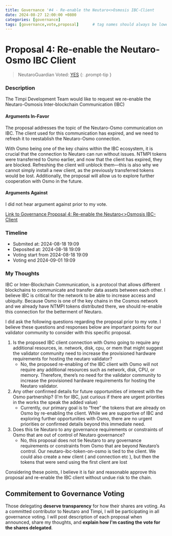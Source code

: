 ```yaml
---
title: Governance '#4 - Re-enable the Neutaro<>Osmosis IBC-Client
date: 2024-08-27 12:00:00 +0800
categories: [governance]
tags: [governance,vote,proposal]      # tag names should always be lowercase
---
```


# Proposal 4: Re-enable the Neutaro-Osmo IBC Client

> NeutaroGuardian Voted: [YES](https://nms1.neutaro.tech/Neutaro/tx/26CF2FC115EC99F50B0B25E28D87BAB5F7A206989104FEE7EF03EA4FE15C9E99)
{: .prompt-tip }


### Description
The Timpi Development Team would like to request we re-enable the Neutaro-Osmosis Inter-blockchain Communication (IBC)

#### Arguments In-Favor
The proposal addresses the topic of the Neutaro-Osmo communication on IBC. The client used for this communication has expired, and we need to refresh it to reestablish the Neutaro-Osmo connection.

With Osmo being one of the key chains within the IBC ecosystem, it is crucial that the connection to Neutaro can run without issues. NTMPI tokens were transferred to Osmo earlier, and now that the client has expired, they are blocked. Refreshing the client will unblock them—this is also why we cannot simply install a new client, as the previously transferred tokens would be lost. Additionally, the proposal will allow us to explore further cooperation with Osmo in the future.

#### Arguments Against
I did not hear argument against prior to my vote.

[ Link to Governance Proposal 4: Re-enable the Neutaro<>Osmosis IBC-Client](https://nms1.neutaro.tech/Neutaro/gov/4)

### Timeline
* Submited at: 2024-08-18 19:09
* Deposited at: 2024-08-18 19:09
* Voting start from 2024-08-18 19:09
* Voting end 2024-09-01 19:09

### My Thoughts
IBC or Inter-Blockchain Communication, is a protocol that allows different blockchains to communicate and transfer data assets between each other. I believe IBC is critical for the network to be able to increase access and ubiquity. Because Osmo is one of the key chains in the Cosmos network and we already have NTMPI tokens distributed there, we should re-enable this connection for the betterment of Neutaro.

I did ask the following questions regarding the proposal prior to my vote. I believe these questions and responses below are important points for our validator community to consider with this specific proposal.
1. Is the proposed IBC client connection with Osmo going to require any additional resources, ie. network, disk, cpu, or mem that might suggest the validator community need to increase the provisioned hardware requirements for hosting the neutaro validator?
    - No, the proposed re-enabling of the IBC client with Osmo will not require any additional resources such as network, disk, CPU, or memory. Therefore, there’s no need for the validator community to increase the provisioned hardware requirements for hosting the Neutaro validator.
2. Any other confirmed details for future opportunities of interest with the Osmo partnership? (I'm for IBC, just curious if there are urgent priorities in the works the speak the added value)
    - Currently, our primary goal is to “free” the tokens that are already on Osmo by re-enabling the client. While we are supportive of IBC and exploring further opportunities with Osmo, there are no urgent priorities or confirmed details beyond this immediate need.
3. Does this tie Neutaro to any governance requirements or constraints of Osmo that are out of control of Neutaro governance?
    - No, this proposal does not tie Neutaro to any governance requirements or constraints from Osmo that are beyond Neutaro’s control. Our neutaro-ibc-token-on-osmo is tied to the client. We could also create a new client ( and connection etc ), but then the tokens that were send using the first client are lost

Considering these points, I believe it is fair and reasonable approve this proposal and re-enable the IBC client without undue risk to the chain.

## Commitement to Governance Voting
Those delegating **deserve transparency** for how their shares are voting. As a committed contributor to Neutaro and Timpi, I will be participating in all governance voting.  I will post description of each proposal when announced, share my thoughts, and **explain how I'm casting the vote for the shares delegated**. 